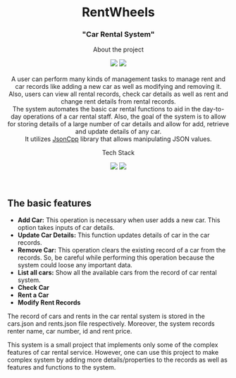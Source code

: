 <h1 align="center">RentWheels</h1>
<h3 align="center">"Car Rental System"</h3>

<p align="center">About the project</p>
<p align="center">
    <img src="https://img.shields.io/github/forks/nandita27iitp/rentWheels">
    <img src="https://img.shields.io/github/stars/nandita27iitp/rentWheels"><br><br>
 A user can perform many kinds of management tasks to manage rent and car records like adding a new car as well as modifying and removing it. Also, users can view all rental records, check car details as well as rent and change rent details from rental records.<br>
 The system automates the basic car rental functions to aid in the day-to-day operations of a car rental staff. Also, the goal of the system is to allow for storing details of a large number of car details and allow for add, retrieve and update details of any car. <br>
 It utilizes <a href="https://github.com/open-source-parsers/jsoncpp">JsonCpp</a> library that allows manipulating JSON values.
</p>

<p align="center">Tech Stack</p>
<p align="center">
    <img src="https://img.shields.io/badge/c++-%233A63ED.svg?style=for-the-badge&logo=cplusplus&logoColor=112F94"> 
    <img src="https://img.shields.io/badge/json-%231572B6.svg?style=for-the-badge&logo=json&logoColor=white">
</p>
<br>

## The basic features

- **Add Car:** 
       This operation is necessary when user adds a new car. This option takes inputs of car details.
- **Update Car Details:**
       This function updates details of car in the car records.
- **Remove Car:** 
       This operation clears the existing record of a car from the records. So, be careful while performing this operation because the system could loose any important data.
- **List all cars:**
       Show all the available cars from the record of car rental system.
- **Check Car**
- **Rent a Car**
- **Modify Rent Records**


The record of cars and rents in the car rental system is stored in the cars.json and rents.json file respectively. Moreover, the system records renter name, car number, id and rent price.

This system is a small project that implements only some of the complex features of car rental service. However, one can use this project to make complex system by adding more details/properties to the records as well as features and functions to the system.

